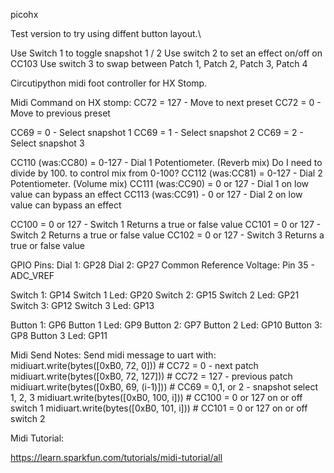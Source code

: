 picohx

Test version to try using diffent button layout.\

Use Switch 1 to toggle snapshot 1 / 2
Use switch 2 to set an effect on/off on CC103
Use switch 3 to swap between Patch 1, Patch 2, Patch 3, Patch 4

Circutipython midi foot controller for HX Stomp.


Midi Command on HX stomp:
CC72 = 127 - Move to next preset
CC72 = 0 - Move to previous preset

CC69 = 0 - Select snapshot 1
CC69 = 1 - Select snapshot 2
CC69 = 2 - Select snapshot 3

CC110 (was:CC80) = 0-127 - Dial 1 Potentiometer. (Reverb mix)  Do I need to divide by 100.  to control mix from 0-100?
CC112 (was:CC81) = 0-127 - Dial 2 Potentiometer. (Volume mix)
CC111 (was:CC90) = 0 or 127 - Dial 1 on low value can bypass an effect 
CC113 (was:CC91) - 0 or 127 - Dial 2 on low value can bypass an effect


CC100 = 0 or 127 - Switch 1 Returns a true or false value
CC101 = 0 or 127 - Switch 2 Returns a true or false value
CC102 = 0 or 127 - Switch 3 Returns a true or false value


GPIO Pins:
Dial 1: GP28
Dial 2: GP27
Common Reference Voltage: Pin 35 - ADC_VREF

Switch 1: GP14
Switch 1 Led: GP20
Switch 2: GP15
Switch 2 Led: GP21
Switch 3: GP12
Switch 3 Led: GP13


Button 1: GP6
Button 1 Led: GP9
Button 2: GP7
Button 2 Led: GP10
Button 3: GP8
Button 3 Led: GP11


Midi Send Notes:
Send midi message to uart with:
midiuart.write(bytes([0xB0, 72, 0])) # CC72 = 0 - next patch
midiuart.write(bytes([0xB0, 72, 127])) # CC72 = 127 - previous patch
midiuart.write(bytes([0xB0, 69, (i-1)])) # CC69 = 0,1, or 2 - snapshot select 1, 2, 3
midiuart.write(bytes([0xB0, 100, i])) # CC100 = 0 or 127 on or off switch 1
midiuart.write(bytes([0xB0, 101, i])) # CC101 = 0 or 127 on or off switch 2


Midi Tutorial:

https://learn.sparkfun.com/tutorials/midi-tutorial/all









